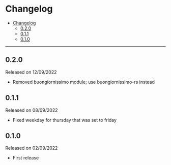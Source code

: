 # Changelog

- [Changelog](#changelog)
  - [0.2.0](#020)
  - [0.1.1](#011)
  - [0.1.0](#010)

---

## 0.2.0

Released on 12/09/2022

- Removed buongiornissimo module; use buongiornissimo-rs instead

## 0.1.1

Released on 08/09/2022

- Fixed weekday for thursday that was set to friday

## 0.1.0

Released on 02/09/2022

- First release
